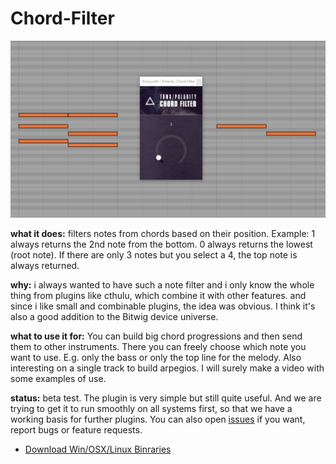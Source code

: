 # Chord-Filter

![ChordFilter.png](ChordFilter.png)

**what it does:** filters notes from chords based on their position. Example: 1 always returns the 2nd note from the bottom. 0 always returns the lowest (root note). If there are only 3 notes but you select a 4, the top note is always returned.

**why:** i always wanted to have such a note filter and i only know the whole thing from plugins like cthulu, which combine it with other features. and since i like small and combinable plugins, the idea was obvious. I think it's also a good addition to the Bitwig device universe.

**what to use it for:** You can build big chord progressions and then send them to other instruments. There you can freely choose which note you want to use. E.g. only the bass or only the top line for the melody. Also interesting on a single track to build arpegios. I will surely make a video with some examples of use.

**status:** beta test. The plugin is very simple but still quite useful. And we are trying to get it to run smoothly on all systems first, so that we have a working basis for further plugins. You can also open [issues](https://github.com/POTR-Soft/Chord-Filter/issues) if you want, report bugs or feature requests.

- [Download Win/OSX/Linux Binraries](https://github.com/POTR-Soft/Chord-Filter/releases)
